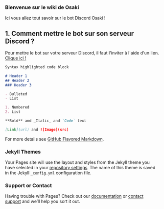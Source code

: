 ### Bienvenue sur le wiki de Osaki

Ici vous allez tout savoir sur le bot Discord Osaki !

## 1. Comment mettre le bot sur son serveur Discord ?

Pour mettre le bot sur votre serveur Discord, il faut l'inviter à l'aide d'un lien. [Clique ici !](https://dsc.gg/osaki)

```markdown
Syntax highlighted code block

# Header 1
## Header 2
### Header 3

- Bulleted
- List

1. Numbered
2. List

**Bold** and _Italic_ and `Code` text

[Link](url) and ![Image](src)
```

For more details see [GitHub Flavored Markdown](https://guides.github.com/features/mastering-markdown/).

### Jekyll Themes

Your Pages site will use the layout and styles from the Jekyll theme you have selected in your [repository settings](https://github.com/osaki-bot/wiki/settings/pages). The name of this theme is saved in the Jekyll `_config.yml` configuration file.

### Support or Contact

Having trouble with Pages? Check out our [documentation](https://docs.github.com/categories/github-pages-basics/) or [contact support](https://support.github.com/contact) and we’ll help you sort it out.

